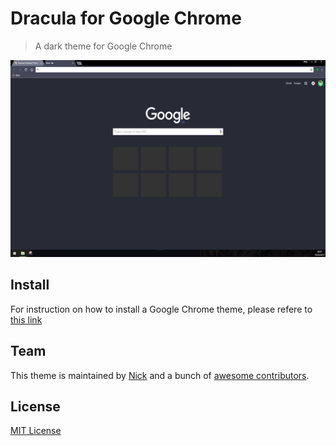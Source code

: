 # Dracula for Google Chrome

> A dark theme for Google Chrome

![Screenshot](./Screenshots/screen1.jpg)

## Install

For instruction on how to install a Google Chrome theme, please refere to [this link](https://support.google.com/chrome/answer/148695?hl=en-GB)

## Team

This theme is maintained by [Nick](https://github.com/nickimola) and a bunch of [awesome contributors](https://github.com/dracula/template/graphs/contributors).


## License

[MIT License](./LICENSE)
